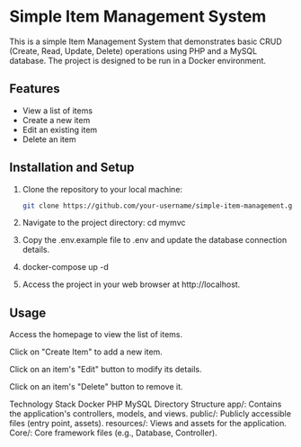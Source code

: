 # Simple Item Management System

This is a simple Item Management System that demonstrates basic CRUD (Create, Read, Update, Delete) operations using PHP and a MySQL database. The project is designed to be run in a Docker environment.

## Features

- View a list of items
- Create a new item
- Edit an existing item
- Delete an item

## Installation and Setup

1. Clone the repository to your local machine:

   ```bash
   git clone https://github.com/your-username/simple-item-management.git

2. Navigate to the project directory:
    cd mymvc

3. Copy the .env.example file to .env and update the database connection details.

4. docker-compose up -d

5. Access the project in your web browser at http://localhost.

## Usage
Access the homepage to view the list of items.

Click on "Create Item" to add a new item.

Click on an item's "Edit" button to modify its details.

Click on an item's "Delete" button to remove it.

Technology Stack
Docker
PHP
MySQL
Directory Structure
app/: Contains the application's controllers, models, and views.
public/: Publicly accessible files (entry point, assets).
resources/: Views and assets for the application.
Core/: Core framework files (e.g., Database, Controller).


